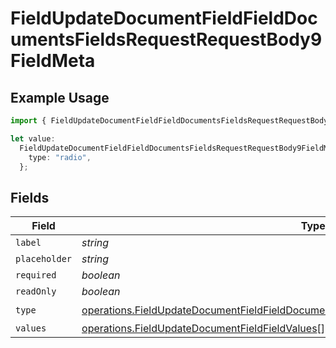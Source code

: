 # FieldUpdateDocumentFieldFieldDocumentsFieldsRequestRequestBody9FieldMeta

## Example Usage

```typescript
import { FieldUpdateDocumentFieldFieldDocumentsFieldsRequestRequestBody9FieldMeta } from "@documenso/sdk-typescript/models/operations";

let value:
  FieldUpdateDocumentFieldFieldDocumentsFieldsRequestRequestBody9FieldMeta = {
    type: "radio",
  };
```

## Fields

| Field                                                                                                                                                                                              | Type                                                                                                                                                                                               | Required                                                                                                                                                                                           | Description                                                                                                                                                                                        |
| -------------------------------------------------------------------------------------------------------------------------------------------------------------------------------------------------- | -------------------------------------------------------------------------------------------------------------------------------------------------------------------------------------------------- | -------------------------------------------------------------------------------------------------------------------------------------------------------------------------------------------------- | -------------------------------------------------------------------------------------------------------------------------------------------------------------------------------------------------- |
| `label`                                                                                                                                                                                            | *string*                                                                                                                                                                                           | :heavy_minus_sign:                                                                                                                                                                                 | N/A                                                                                                                                                                                                |
| `placeholder`                                                                                                                                                                                      | *string*                                                                                                                                                                                           | :heavy_minus_sign:                                                                                                                                                                                 | N/A                                                                                                                                                                                                |
| `required`                                                                                                                                                                                         | *boolean*                                                                                                                                                                                          | :heavy_minus_sign:                                                                                                                                                                                 | N/A                                                                                                                                                                                                |
| `readOnly`                                                                                                                                                                                         | *boolean*                                                                                                                                                                                          | :heavy_minus_sign:                                                                                                                                                                                 | N/A                                                                                                                                                                                                |
| `type`                                                                                                                                                                                             | [operations.FieldUpdateDocumentFieldFieldDocumentsFieldsRequestRequestBody9FieldMetaType](../../models/operations/fieldupdatedocumentfieldfielddocumentsfieldsrequestrequestbody9fieldmetatype.md) | :heavy_check_mark:                                                                                                                                                                                 | N/A                                                                                                                                                                                                |
| `values`                                                                                                                                                                                           | [operations.FieldUpdateDocumentFieldFieldValues](../../models/operations/fieldupdatedocumentfieldfieldvalues.md)[]                                                                                 | :heavy_minus_sign:                                                                                                                                                                                 | N/A                                                                                                                                                                                                |